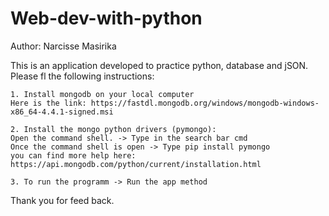 # Web-dev-with-python
Author: Narcisse Masirika

This is an application developed to practice python, database and jSON.
Please fl the following instructions:

    1. Install mongodb on your local computer
    Here is the link: https://fastdl.mongodb.org/windows/mongodb-windows-x86_64-4.4.1-signed.msi

    2. Install the mongo python drivers (pymongo):
    Open the command shell. -> Type in the search bar cmd
    Once the command shell is open -> Type pip install pymongo
    you can find more help here: https://api.mongodb.com/python/current/installation.html

    3. To run the programm -> Run the app method

Thank you for feed back.
